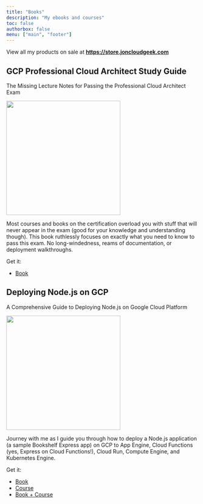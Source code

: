 ```yaml
---
title: "Books"
description: "My ebooks and courses"
toc: false
authorbox: false
menu: ["main", "footer"]
---
```


View all my products on sale at **https://store.joncloudgeek.com**

<h2 class="font-bold text-2xl mt-8 inline-block">GCP Professional Cloud Architect Study Guide</h2>

<span class="font-bold text-xl">The Missing Lecture Notes for Passing the Professional Cloud Architect Exam</span>

<div class="flex flex-col md:flex-row">
  <a href="https://gumroad.com/l/gcp-pca-study-guide-book" target="_blank" class="mb-4">
    <img src="/img/book-pca-study-guide.png" width="300">
  </a>
  <div class="flex-1 mx-0 md:mx-4 text-lg">
    <p>Most courses and books on the certification overload you with stuff that will never appear in the exam (good for your knowledge and understanding though). This book ruthlessly focuses on exactly what you need to know to pass this exam. No long-windedness, reams of documentation, or deployment walkthroughs.</p>
    <p class="font-bold">Get it:</p>
    <ul>
      <li><a target="_blank" href="https://gumroad.com/l/gcp-pca-study-guide-book">Book</a></li>
    </ul>
  </div>
</div>

<h2 class="font-bold text-2xl mt-8 inline-block">Deploying Node.js on GCP</h2>

<span class="font-bold text-xl">A Comprehensive Guide to Deploying Node.js on Google Cloud Platform</span>

<div class="flex flex-col md:flex-row">
  <a href="https://gumroad.com/l/deploy-nodejs-gcp-book" target="_blank" class="mb-4">
    <img src="/img/book-deploy-nodejs-gcp.png" width="300">
  </a>
  <div class="flex-1 mx-0 md:mx-4 text-lg">
    <p>Journey with me as I guide you through how to deploy a Node.js application (a sample Bookshelf Express app) on GCP to App Engine, Cloud Functions (yes, Express on Cloud Functions!), Cloud Run, Compute Engine, and Kubernetes Engine.</p>
    <p class="font-bold">Get it:</p>
    <ul>
      <li><a target="_blank" href="https://gumroad.com/l/deploy-nodejs-gcp-book">Book</a></li>
      <li><a target="_blank" href="https://www.udemy.com/course/deploying-nodejs-on-gcp/">Course</a></li>
      <li><a target="_blank" href="https://gumroad.com/l/deploy-nodejs-gcp-bundle">Book + Course</a></li>
    </ul>
  </div>
</div>

